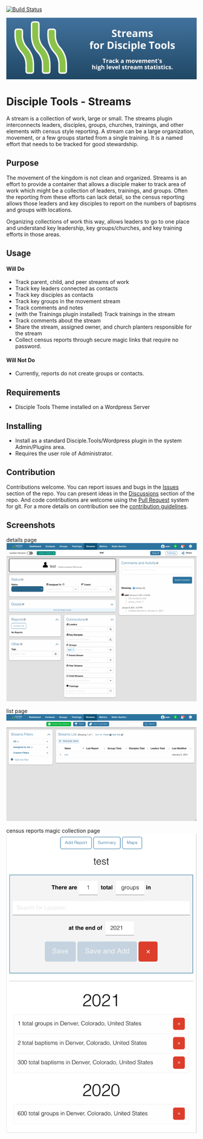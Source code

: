 [![Build Status](https://travis-ci.com/DiscipleTools/disciple-tools-streams.svg?branch=master)](https://travis-ci.com/DiscipleTools/disciple-tools-streams)

![Streams](https://raw.githubusercontent.com/DiscipleTools/disciple-tools-streams/master/documentation/streams-banner.png)
# Disciple Tools - Streams

A stream is a collection of work, large or small. The streams plugin interconnects leaders, disciples, 
groups, churches, trainings, and other elements with census style reporting. A stream can be a large 
organization, movement, or a few groups started from a single training. It is a named effort that needs 
to be tracked for good stewardship.

## Purpose

The movement of the kingdom is not clean and organized. Streams is an effort to provide a container that 
allows a disciple maker to track area of work which might be a collection of leaders, trainings, and groups.
Often the reporting from these efforts can lack detail, so the census reporting allows those leaders and key
disciples to report on the numbers of baptisms and groups with locations. 

Organizing collections of work this way, allows leaders to go to one place and understand key leadership,
key groups/churches, and key training efforts in those areas.

## Usage

#### Will Do

- Track parent, child, and peer streams of work
- Track key leaders connected as contacts
- Track key disciples as contacts
- Track key groups in the movement stream
- Track comments and notes
- (with the Trainings plugin installed) Track trainings in the stream
- Track comments about the stream
- Share the stream, assigned owner, and church planters responsible for the stream
- Collect census reports through secure magic links that require no password.

#### Will Not Do

- Currently, reports do not create groups or contacts. 

## Requirements

- Disciple Tools Theme installed on a Wordpress Server

## Installing

- Install as a standard Disciple.Tools/Wordpress plugin in the system Admin/Plugins area.
- Requires the user role of Administrator.

## Contribution

Contributions welcome. You can report issues and bugs in the
[Issues](https://github.com/DiscipleTools/disciple-tools-streams/issues) section of the repo. You can present ideas
in the [Discussions](https://github.com/DiscipleTools/disciple-tools-streams/discussions) section of the repo. And
code contributions are welcome using the [Pull Request](https://github.com/DiscipleTools/disciple-tools-streams/pulls)
system for git. For a more details on contribution see the
[contribution guidelines](https://github.com/DiscipleTools/disciple-tools-streams/blob/master/CONTRIBUTING.md).

## Screenshots

details page
![details](https://raw.githubusercontent.com/DiscipleTools/disciple-tools-streams/master/documentation/details-screen.png)

list page
![list page](https://raw.githubusercontent.com/DiscipleTools/disciple-tools-streams/master/documentation/home-screen.png)

census reports magic collection page
![reports](https://raw.githubusercontent.com/DiscipleTools/disciple-tools-streams/master/documentation/census-report-add.png)